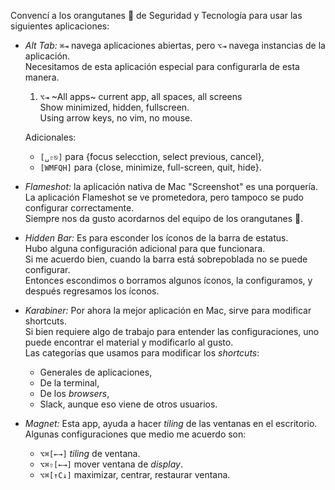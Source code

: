 
Convencí a los orangutanes 🦧 de Seguridad y Tecnología para usar las siguientes 
aplicaciones:  
- *Alt Tab:* `⌘⇥` navega aplicaciones abiertas, pero `⌥⇥` navega instancias de la aplicación.  
  Necesitamos de esta aplicación especial para configurarla de esta manera. 
  1. `⌥⇥` ~All apps~ current app, all spaces, all screens  
    Show minimized, hidden, fullscreen.  
    Using arrow keys, no vim, no mouse. 

  Adicionales: 
  - `[␣⇧⎋]` para {focus selecction, select previous, cancel},
  - `[WMFQH]` para {close, minimize, full-screen, quit, hide}.  
  
- *Flameshot:*  la aplicación nativa de Mac "Screenshot" es una porquería.  
  La aplicación Flameshot se ve prometedora, pero tampoco se pudo configurar correctamente.  
  Siempre nos da gusto acordarnos del equipo de los orangutanes 🦧.  

- *Hidden Bar:*  Es para esconder los íconos de la barra de estatus.  
  Hubo alguna configuración adicional para que funcionara.  
  Si me acuerdo bien, cuando la barra está sobrepoblada no se puede configurar.  
  Entonces escondimos o borramos algunos íconos, la configuramos, y después regresamos los íconos.  

- *Karabiner:*  Por ahora la mejor aplicación en Mac, sirve para modificar shortcuts.  
  Si bien requiere algo de trabajo para entender las configuraciones, uno puede encontrar 
  el material y modificarlo al gusto.  
  Las categorías que usamos para modificar los _shortcuts_:  
  - Generales de aplicaciones,  
  - De la terminal,  
  - De los _browsers_,    
  - Slack, aunque eso viene de otros usuarios.   

- *Magnet:*  Esta app, ayuda a hacer _tiling_ de las ventanas en el escritorio.  
  Algunas configuraciones que medio me acuerdo son:
  - `⌥⌘[←→]` _tiling_ de ventana.  
  - `⌥⌘⇧[←→]` mover ventana de _display_.  
  - `⌥⌘[↑C↓]` maximizar, centrar, restaurar ventana.

